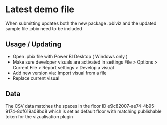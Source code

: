 # Latest demo file

When submitting updates both the new package .pbiviz and the updated sample file .pbix need to be included

## Usage / Updating

* Open .pbix file with Power BI Desktop ( Windows only )
* Make sure developer visuals are activated in settings
  File > Options > Current File > Report settings > Develop a visual
* Add new version via: Import visual from a file
* Replace current visual

## Data

The CSV data matches the spaces in the floor ID e9c82007-ae74-4b95-9174-8df619a08bd8
which is set as default floor with matching publishable token for the vizualisation plugin